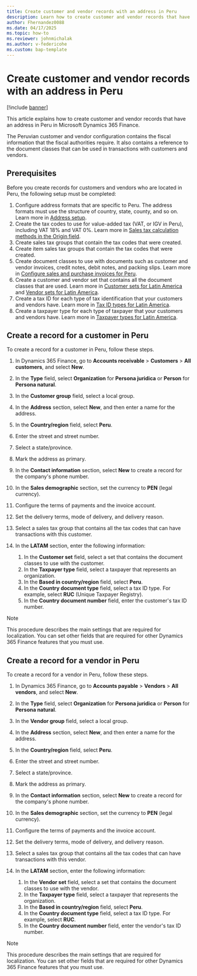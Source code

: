 ```yaml
---
title: Create customer and vendor records with an address in Peru
description: Learn how to create customer and vendor records that have an address in Peru in Microsoft Dynamics 365 Finance.
author: Fhernandez0088
ms.date: 04/17/2025
ms.topic: how-to
ms.reviewer: johnmichalak
ms.author: v-federicohe
ms.custom: bap-template
---
```


# Create customer and vendor records with an address in Peru

[!include [banner](../../includes/banner.md)]

This article explains how to create customer and vendor records that have an address in Peru in Microsoft Dynamics 365 Finance.

The Peruvian customer and vendor configuration contains the fiscal information that the fiscal authorities require. It also contains a reference to the document classes that can be used in transactions with customers and vendors.

## Prerequisites

Before you create records for customers and vendors who are located in Peru, the following setup must be completed:

1. Configure address formats that are specific to Peru. The address formats must use the structure of country, state, county, and so on. Learn more in [Address setup](../../../fin-ops-core/dev-itpro/organization-administration/global-address-book-address-setup.md).
1. Create the tax codes to use for value-added tax (VAT, or IGV in Peru), including VAT 18% and VAT 0%. Learn more in [Sales tax calculation methods in the Origin field](../../general-ledger/sales-tax-calculation-methods-origin-field.md).
1. Create sales tax groups that contain the tax codes that were created.
1. Create item sales tax groups that contain the tax codes that were created.
1. Create document classes to use with documents such as customer and vendor invoices, credit notes, debit notes, and packing slips. Learn more in [Configure sales and purchase invoices for Peru](ltm-configure-invoices-Peru.md).
1. Create a customer and vendor set that contains all the document classes that are used. Learn more in [Customer sets for Latin America](ltm-core-customers-set.md) and [Vendor sets for Latin America](ltm-core-vendors-set.md).
1. Create a tax ID for each type of tax identification that your customers and vendors have. Learn more in [Tax ID types for Latin America](ltm-core-tax-id-type.md).
1. Create a taxpayer type for each type of taxpayer that your customers and vendors have. Learn more in [Taxpayer types for Latin America](ltm-core-taxpayer-type.md).

## Create a record for a customer in Peru

To create a record for a customer in Peru, follow these steps.

1. In Dynamics 365 Finance, go to **Accounts receivable** \> **Customers** \> **All customers**, and select **New**.
1. In the **Type** field, select **Organization** for **Persona juridica** or **Person** for **Persona natural**.
1. In the **Customer group** field, select a local group.
1. In the **Address** section, select **New**, and then enter a name for the address.
1. In the **Country/region** field, select **Peru**.
1. Enter the street and street number.
1. Select a state/province.
1. Mark the address as primary.
1. In the **Contact information** section, select **New** to create a record for the company's phone number.
1. In the **Sales demographic** section, set the currency to **PEN** (legal currency).
1. Configure the terms of payments and the invoice account.
1. Set the delivery terms, mode of delivery, and delivery reason.
1. Select a sales tax group that contains all the tax codes that can have transactions with this customer.
1. In the **LATAM** section, enter the following information:

    1. In the **Customer set** field, select a set that contains the document classes to use with the customer.
    1. In the **Taxpayer type** field, select a taxpayer that represents an organization.
    1. In the **Based in country/region** field, select **Peru**.
    1. In the **Country document type** field, select a tax ID type. For example, select **RUC** (Unique Taxpayer Registry).
    1. In the **Country document number** field, enter the customer's tax ID number.

> [!NOTE]
> This procedure describes the main settings that are required for localization. You can set other fields that are required for other Dynamics 365 Finance features that you must use.

## Create a record for a vendor in Peru

To create a record for a vendor in Peru, follow these steps.

1. In Dynamics 365 Finance, go to **Accounts payable** \> **Vendors** \> **All vendors**, and select **New**.
1. In the **Type** field, select **Organization** for **Persona juridica** or **Person** for **Persona natural**.
1. In the **Vendor group** field, select a local group.
1. In the **Address** section, select **New**, and then enter a name for the address.
1. In the **Country/region** field, select **Peru**.
1. Enter the street and street number.
1. Select a state/province.
1. Mark the address as primary.
1. In the **Contact information** section, select **New** to create a record for the company's phone number.
1. In the **Sales demographic** section, set the currency to **PEN** (legal currency).
1. Configure the terms of payments and the invoice account.
1. Set the delivery terms, mode of delivery, and delivery reason.
1. Select a sales tax group that contains all the tax codes that can have transactions with this vendor.
1. In the **LATAM** section, enter the following information:

    1. In the **Vendor set** field, select a set that contains the document classes to use with the vendor.
    1. In the **Taxpayer type** field, select a taxpayer that represents the organization.
    1. In the **Based in country/region** field, select **Peru**.
    1. In the **Country document type** field, select a tax ID type. For example, select **RUC**.
    1. In the **Country document number** field, enter the vendor's tax ID number.

> [!NOTE]
> This procedure describes the main settings that are required for localization. You can set other fields that are required for other Dynamics 365 Finance features that you must use.
